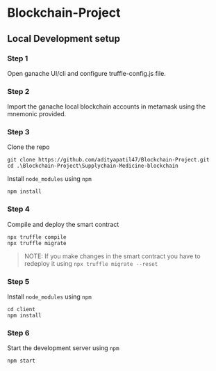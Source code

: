 # Blockchain-Project

## Local Development setup

### Step 1

Open ganache UI/cli and configure truffle-config.js file.

### Step 2

Import the ganache local blockchain accounts in metamask using the mnemonic provided.

### Step 3

Clone the repo

```terminal
git clone https://github.com/adityapatil47/Blockchain-Project.git
cd .\Blockchain-Project\Supplychain-Medicine-blockchain
```

Install `node_modules` using `npm`

```terminal
npm install
```

### Step 4

Compile and deploy the smart contract

```terminal
npx truffle compile
npx truffle migrate
```

> NOTE: If you make changes in the smart contract you have to redeploy it using `npx truffle migrate --reset`

### Step 5

Install `node_modules` using `npm`

```terminal
cd client
npm install
```

### Step 6

Start the development server using `npm`

```terminal
npm start
```
